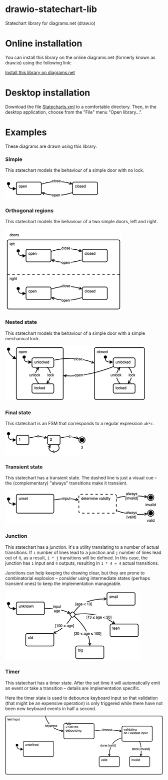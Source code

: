# drawio-statechart-lib
Statechart library for diagrams.net (draw.io)

# Online installation

You can install this library on the online diagrams.net (formerly known as draw.io) using the following link:

[Install this library on diagrams.net](https://app.diagrams.net/?splash=0&clibs=Uhttps%3A%2F%2Fraw.githubusercontent.com%2Fsamihult%2Fdrawio-statechart-lib%2Fmain%2FStatecharts.xml)

# Desktop installation

Download the file [Statecharts.xml](https://raw.githubusercontent.com/samihult/drawio-statechart-lib/main/Statecharts.xml) to a comfortable directory. Then, in the desktop application, choose from the "File" menu "Open library...".

# Examples

These diagrams are drawn using this library.

### Simple

This statechart models the behaviour of a simple door with no lock.

![Example – simple](./img/examples-simple.png)

### Orthogonal regions

This statechart models the behaviour of a two simple doors, left and right.

![Example – orthogonal](./img/examples-orthogonal.png)

### Nested state

This statechart models the behaviour of a simple door with a simple mechanical lock. 

![Example – nested](./img/examples-nested.png)

### Final state

This statechart is an FSM that corresponds to a regular expression `ab*c`.

![Example – final](./img/examples-final.png)

### Transient state

This statechart has a transient state. The dashed line is just a visual cue –
the (complementary) "always" transitions make it transient. 

![Example – transient](./img/examples-transient.png)

### Junction

This statechart has a junction. It's a utility translating to a number of actual 
transitions. If `i` number of lines lead to a junction and `j` number of lines lead 
out of it, as a result, `i * j` transitions will be defined. In this case, the junction
has `1` input and `4` outputs, resulting in `1 * 4 = 4` actual transitions.

Junctions can help keeping the drawing clear, but they are prone to combinatorial
explosion – consider using intermediate states (perhaps transient ones) to keep the
implementation manageable.

![Example – junction](./img/examples-junction.png)

### Timer

This statechart has a timer state. After the set time it will automatically emit an
event or take a transition – details are implementation specific.

Here the timer state is used to debounce keyboard input so that validation (that might
be an expensive operation) is only triggered while there have not been new keyboard events
in half a second.

![Example – timer](./img/examples-timer.png)

